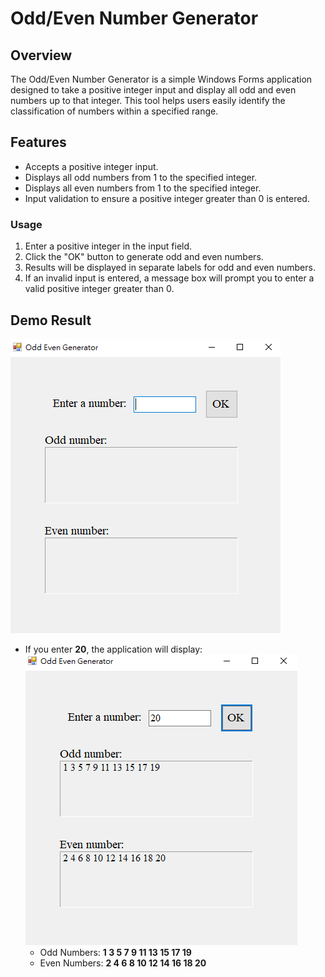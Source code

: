 # Odd/Even Number Generator

## Overview
The Odd/Even Number Generator is a simple Windows Forms application designed to take a positive integer input and display all odd and even numbers up to that integer. This tool helps users easily identify the classification of numbers within a specified range.

## Features
- Accepts a positive integer input.
- Displays all odd numbers from 1 to the specified integer.
- Displays all even numbers from 1 to the specified integer.
- Input validation to ensure a positive integer greater than 0 is entered.

### Usage
1. Enter a positive integer in the input field.
2. Click the "OK" button to generate odd and even numbers.
3. Results will be displayed in separate labels for odd and even numbers.
4. If an invalid input is entered, a message box will prompt you to enter a valid positive integer greater than 0.

## Demo Result
![interface](image.png)
- If you enter **20**, the application will display:
    ![result](image-1.png)
  - Odd Numbers: **1 3 5 7 9 11 13 15 17 19**
  - Even Numbers: **2 4 6 8 10 12 14 16 18 20**